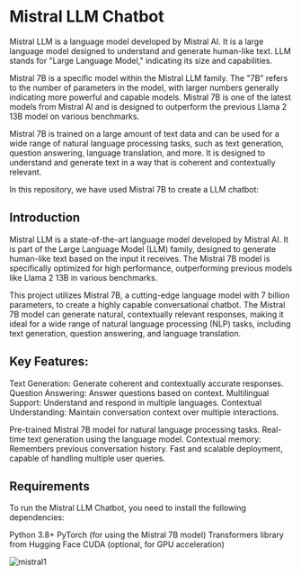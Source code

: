 # Mistral LLM Chatbot

Mistral LLM is a language model developed by Mistral AI. It is a large language model designed to understand and generate human-like text. LLM stands for "Large Language Model," indicating its size and capabilities.

Mistral 7B is a specific model within the Mistral LLM family. The "7B" refers to the number of parameters in the model, with larger numbers generally indicating more powerful and capable models. Mistral 7B is one of the latest models from Mistral AI and is designed to outperform the previous Llama 2 13B model on various benchmarks.

Mistral 7B is trained on a large amount of text data and can be used for a wide range of natural language processing tasks, such as text generation, question answering, language translation, and more. It is designed to understand and generate text in a way that is coherent and contextually relevant.

In this repository, we have used Mistral 7B to create a LLM chatbot:


## Introduction
Mistral LLM is a state-of-the-art language model developed by Mistral AI. It is part of the Large Language Model (LLM) family, designed to generate human-like text based on the input it receives. The Mistral 7B model is specifically optimized for high performance, outperforming previous models like Llama 2 13B in various benchmarks.

This project utilizes Mistral 7B, a cutting-edge language model with 7 billion parameters, to create a highly capable conversational chatbot. The Mistral 7B model can generate natural, contextually relevant responses, making it ideal for a wide range of natural language processing (NLP) tasks, including text generation, question answering, and language translation.

## Key Features:
Text Generation: Generate coherent and contextually accurate responses.
Question Answering: Answer questions based on context.
Multilingual Support: Understand and respond in multiple languages.
Contextual Understanding: Maintain conversation context over multiple interactions.


Pre-trained Mistral 7B model for natural language processing tasks.
Real-time text generation using the language model.
Contextual memory: Remembers previous conversation history.
Fast and scalable deployment, capable of handling multiple user queries.

## Requirements
To run the Mistral LLM Chatbot, you need to install the following dependencies:

Python 3.8+
PyTorch (for using the Mistral 7B model)
Transformers library from Hugging Face
CUDA (optional, for GPU acceleration)

![mistral1](https://github.com/user-attachments/assets/cfb19f50-5438-4c77-b84b-9e30febfe91e)



